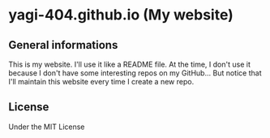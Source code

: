 # yagi-404.github.io (My website)
## General informations
This is my website. I'll use it like a README file.
At the time, I don't use it because I don't
have some interesting repos on my GitHub...
But notice that I'll maintain this website 
every time I create a new repo.

## License
Under the MIT License
